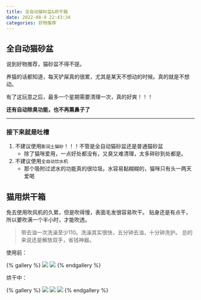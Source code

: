 ```yaml
---
title: 全自动猫砂盆&烘干箱
date: 2022-08-9 22:43:34
categories: 好物推荐
---
```


全自动猫砂盆
---

说到好物推荐，猫砂盆不得不提。

养猫的话都知道，每天铲屎真的很累，尤其是某天不想动的时候。真的就是不想动。

有了这玩意之后，最多一个星期需要清理一次，真的好爽！！！

**还有自动除臭功能，也不再熏鼻子了**

---

### 接下来就是吐槽

1. 不建议使用`膨润土猫砂`！！！不管是全自动猫砂盆还是普通猫砂盆
    - 除了猫咪爱用，一点好处都没有，又臭又难清理，太多碎砂到处都是。
2. 不建议使用`全自动饮水机`
    - 那个吸附过滤水的功能真的很垃圾。水容易黏糊糊的，猫咪只有头一两天爱喝

猫用烘干箱
---

免去使用吹风机的久累，但是吹得慢，表面毛发很容易吹干。
贴身还是有点干，所以要吹满一个半小时，才能吹透。
> 带去油一次洗澡至少110。洗澡其实很快，五分钟去油，十分钟洗护。 总的来说还是解放双手，省钱神器。

使用前：

{% gallery %}
![](./img/cat/dryer-1.jpeg)
![](./img/cat/dryer-2.jpeg)
{% endgallery %}

烘干中：

{% gallery %}
![](./img/cat/drying-1.jpeg)
![](./img/cat/drying-2.jpeg)
![](./img/cat/drying-3.jpeg)
{% endgallery %}
